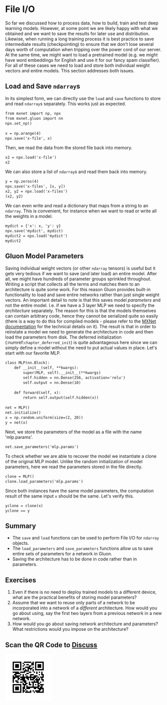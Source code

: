 # File I/O

So far we discussed how to process data, how to build, train and test deep learning models. However, at some point we are likely happy with what we obtained and we want to save the results for later use and distribution. Likewise, when running a long training process it is best practice to save intermediate results (checkpointing) to ensure that we don't lose several days worth of computation when tripping over the power cord of our server. At the same time, we might want to load a pretrained model (e.g. we might have word embeddings for English and use it for our fancy spam classifier). For all of these cases we need to load and store both individual weight vectors and entire models. This section addresses both issues.

## Load and Save `ndarray`s

In its simplest form, we can directly use the `load` and `save` functions to store and read `ndarray`s separately. This works just as expected.

```{.python .input}
from mxnet import np, npx
from mxnet.gluon import nn
npx.set_np()

x = np.arange(4)
npx.save('x-file', x) 
```

Then, we read the data from the stored file back into memory.

```{.python .input}
x2 = npx.load('x-file')
x2
```

We can also store a list of `ndarray`s and read them back into memory.

```{.python .input  n=2}
y = np.zeros(4)
npx.save('x-files', [x, y])
x2, y2 = npx.load('x-files')
(x2, y2)
```

We can even write and read a dictionary that maps from a string to an `ndarray`. This is convenient, for instance when we want to read or write all the weights in a model.

```{.python .input  n=4}
mydict = {'x': x, 'y': y}
npx.save('mydict', mydict)
mydict2 = npx.load('mydict')
mydict2
```

## Gluon Model Parameters

Saving individual weight vectors (or other `ndarray` tensors) is useful but it
gets very tedious if we want to save (and later load) an entire model. After
all, we might have hundreds of parameter groups sprinkled throughout. Writing a
script that collects all the terms and matches them to an architecture is quite
some work. For this reason Gluon provides built-in functionality to load and
save entire networks rather than just single weight vectors. An important detail
to note is that this saves model *parameters* and not the entire model. I.e. if
we have a 3 layer MLP we need to specify the *architecture* separately. The
reason for this is that the models themselves can contain arbitrary code, hence
they cannot be serialized quite so easily (there is a way to do this for
compiled models - please refer to the [MXNet documentation](http://www.mxnet.io)
for the technical details on it). The result is that in order to reinstate a
model we need to generate the architecture in code and then load the parameters
from disk. The deferred initialization (:numref:`chapter_deferred_init`) is quite advantageous here since we can simply define a model without the need to put actual values in place. Let's start with our favorite MLP.

```{.python .input  n=6}
class MLP(nn.Block):
    def __init__(self, **kwargs):
        super(MLP, self).__init__(**kwargs)
        self.hidden = nn.Dense(256, activation='relu')
        self.output = nn.Dense(10)

    def forward(self, x):
        return self.output(self.hidden(x))

net = MLP()
net.initialize()
x = np.random.uniform(size=(2, 20))
y = net(x)
```

Next, we store the parameters of the model as a file with the name 'mlp.params'.

```{.python .input}
net.save_parameters('mlp.params')
```

To check whether we are able to recover the model we instantiate a clone of the original MLP model. Unlike the random initialization of model parameters, here we read the parameters stored in the file directly.

```{.python .input  n=8}
clone = MLP()
clone.load_parameters('mlp.params') 
```

Since both instances have the same model parameters, the computation result of the same input `x` should be the same. Let's verify this.

```{.python .input}
yclone = clone(x)
yclone == y
```

## Summary

* The `save` and `load` functions can be used to perform File I/O for `ndarray` objects.
* The `load_parameters` and `save_parameters` functions allow us to save entire sets of parameters for a network in Gluon.
* Saving the architecture has to be done in code rather than in parameters.

## Exercises

1. Even if there is no need to deploy trained models to a different device, what are the practical benefits of storing model parameters?
1. Assume that we want to reuse only parts of a network to be incorporated into a network of a *different* architecture. How would you go about using, say the first two layers from a previous network in a new network.
1. How would you go about saving network architecture and parameters? What restrictions would you impose on the architecture?

## Scan the QR Code to [Discuss](https://discuss.mxnet.io/t/2329)

![](../img/qr_read-write.svg)

